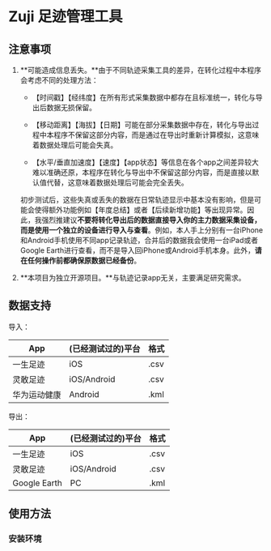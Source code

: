 # Zuji 足迹管理工具

## 注意事项

1. **可能造成信息丢失。**由于不同轨迹采集工具的差异，在转化过程中本程序会考虑不同的处理方法：

   - 【时间戳】【经纬度】在所有形式采集数据中都存在且标准统一，转化与导出后数据无损保留。

   - 【移动距离】【海拔】【日期】可能在部分采集数据中存在，转化与导出过程中本程序不保留这部分内容，而是通过在导出时重新计算模拟，这意味着数据处理后可能会失真。

   - 【水平/垂直加速度】【速度】【app状态】等信息在各个app之间差异较大难以准确还原，本程序在转化与导出中不保留这部分内容，而是直接以默认值代替，这意味着数据处理后可能会完全丢失。

   初步测试后，这些失真或丢失的数据在日常轨迹显示中基本没有影响，但是可能会使得额外功能例如【年度总结】或者【后续新增功能】等出现异常。因此，我强烈推建议**不要将转化导出后的数据直接导入你的主力数据采集设备，而是使用一个独立的设备进行导入与查看**。例如，本人手上分别有一台iPhone和Android手机使用不同app记录轨迹，合并后的数据我会使用一台iPad或者Google Earth进行查看，而不是导入回iPhone或Android手机本身。此外，**请在任何操作前都确保原数据已经备份**。

2. **本项目为独立开源项目。**与轨迹记录app无关，主要满足研究需求。



## 数据支持

导入：

| App          | (已经测试过的)平台 | 格式 |
| ------------ | ------------------ | ---- |
| 一生足迹     | iOS                | .csv |
| 灵敢足迹     | iOS/Android        | .csv |
| 华为运动健康 | Android            | .kml |

导出：

| App          | (已经测试过的)平台 | 格式 |
| ------------ | ------------------ | ---- |
| 一生足迹     | iOS                | .csv |
| 灵敢足迹     | iOS/Android        | .csv |
| Google Earth | PC                 | .kml |



## 使用方法

### 安装环境

